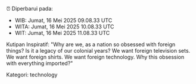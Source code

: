 ⏰ Diperbarui pada:
- WIB: Jumat, 16 Mei 2025 09.08.33 UTC
- WITA: Jumat, 16 Mei 2025 10.08.33 UTC
- WIT: Jumat, 16 Mei 2025 11.08.33 UTC

Kutipan Inspiratif:
"Why are we, as a nation so obsessed with foreign things? Is it a legacy of our colonial years? We want foreign television sets. We want foreign shirts. We want foreign technology. Why this obsession with everything imported?"


Kategori: technology

